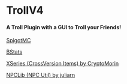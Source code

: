 # TrollV4

#### A Troll Plugin with a GUI to Troll your Friends!

[SpigotMC](https://www.spigotmc.org/resources/67318)

[BStats](https://bstats.org/plugin/bukkit/TrollV4/4690)

[XSeries (CrossVersion Items) by CryptoMorin](https://github.com/CryptoMorin/XSeries)

[NPCLib (NPC Util) by juliarn](https://github.com/juliarn/NPC-Lib)
